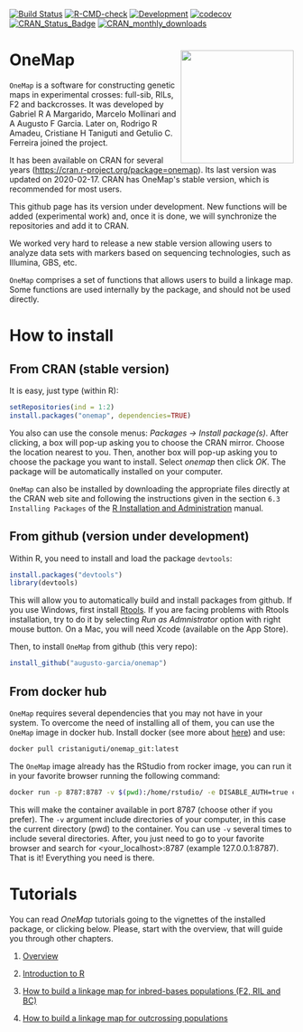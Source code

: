 <!-- badges: start -->
[![Build Status](https://travis-ci.com/Cristianetaniguti/onemap.svg?branch=master)](https://travis-ci.com/Cristianetaniguti/onemap) 
[![R-CMD-check](https://github.com/Cristianetaniguti/onemap/workflows/R-CMD-check/badge.svg)](https://github.com/Cristianetaniguti/onemap/actions)
[![Development](https://img.shields.io/badge/development-active-blue.svg)](https://img.shields.io/badge/development-active-blue.svg)
[![codecov](https://codecov.io/github/Cristianetaniguti/onemap/branch/prepare_for_cran/graphs/badge.svg)](https://codecov.io/github/Cristianetaniguti/onemap)
[![CRAN_Status_Badge](http://www.r-pkg.org/badges/version/onemap)](https://cran.r-project.org/package=onemap)
[![CRAN_monthly_downloads](https://cranlogs.r-pkg.org/badges/onemap)](https://cranlogs.r-pkg.org/badges/onemap)
  <!-- badges: end -->
  
# OneMap <img src="https://user-images.githubusercontent.com/7572527/119237022-0b19a400-bb11-11eb-9d45-228a59f22a1a.png" align="right" width="200"/>

`OneMap` is a software for constructing genetic maps in experimental
crosses: full-sib, RILs, F2 and backcrosses. It was developed by
Gabriel R A Margarido, Marcelo Mollinari and A Augusto F Garcia. Later on, 
Rodrigo R Amadeu, Cristiane H Taniguti and Getulio C. Ferreira joined the project.

It has been available on CRAN for several years
(https://cran.r-project.org/package=onemap). Its last version was
updated on 2020-02-17. CRAN has OneMap's stable version, which is
recommended for most users.

This github page has its version under development. New functions will
be added (experimental work) and, once it is done, we will synchronize
the repositories and add it to CRAN.

We worked very hard to release a new stable version allowing users to
analyze data sets with markers based on sequencing technologies, such
as Illumina, GBS, etc.

`OneMap` comprises a set of functions that allows users to build a
linkage map. Some functions are used internally by the package, and
should not be used directly.

# How to install

## From CRAN (stable version)

It is easy, just type (within R):

```R
setRepositories(ind = 1:2)
install.packages("onemap", dependencies=TRUE)
```

You also can use the console menus: _Packages -> Install
package(s)_. After clicking, a box will pop-up asking you to choose
the CRAN mirror. Choose the location nearest to you. Then, another box
will pop-up asking you to choose the package you want to install.
Select _onemap_ then click _OK_. The package will be
automatically installed on your computer.

`OneMap` can also be installed by downloading the appropriate files
directly at the CRAN web site and following the instructions given in
the section `6.3 Installing Packages` of the
[R Installation and Administration](https://cran.r-project.org/doc/manuals/R-admin.pdf)
manual.

## From github (version under development)

Within R, you need to install and load the package `devtools`:

```R
install.packages("devtools")
library(devtools)
```

This will allow you to automatically build and install packages from
github. If you use Windows, first install
[Rtools](https://cran.r-project.org/bin/windows/Rtools/). If you are facing problems with Rtools installation, try to do it by selecting *Run as Admnistrator* option with right mouse button. On a Mac,
you will need Xcode (available on the App Store).

Then, to install `OneMap` from github (this very repo):

```R
install_github("augusto-garcia/onemap")
```

## From docker hub

`OneMap` requires several dependencies that you may not have in your system. To overcome the need of installing all of them, you can use the `OneMap` image in docker hub. Install docker (see more about [here](https://docs.docker.com/get-started/)) and use:

```bash
docker pull cristaniguti/onemap_git:latest
```

The `OneMap` image already has the RStudio from rocker image, you can run it in your favorite browser running the following command:

```bash
docker run -p 8787:8787 -v $(pwd):/home/rstudio/ -e DISABLE_AUTH=true cristaniguti/onemap_git
```

This will make the container available in port 8787 (choose other if you prefer). The `-v` argument include directories of your computer, in this case the current directory (pwd) to the container. You can use `-v` several times to include several directories. After, you just need to go to your favorite browser and search for <your_localhost>:8787 (example 127.0.0.1:8787). That is it! Everything you need is there.

# Tutorials

You can read _OneMap_ tutorials going to the vignettes of the
installed package, or clicking below. Please, start with the overview,
that will guide you through other chapters.

1. [Overview](https://statgen-esalq.github.io/tutorials/onemap/Overview.html)

2. [Introduction to R](https://statgen-esalq.github.io/tutorials/onemap/Introduction_R.html)

3. [How to build a linkage map for inbred-bases populations (F2, RIL and BC)](https://statgen-esalq.github.io/tutorials/onemap/Inbred_Based_Populations.html)

4. [How to build a linkage map for outcrossing populations](https://statgen-esalq.github.io/tutorials/onemap/Outcrossing_Populations.html)

